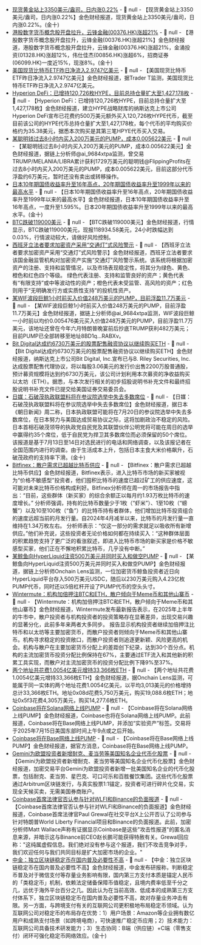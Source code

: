 - [现货黄金站上3350美元/盎司，日内涨0.22%]() - 📰 null - 【现货黄金站上3350美元/盎司，日内涨0.22%】金色财经报道，现货黄金站上3350美元/盎司，日内涨0.22%。(金十)
- [港股数字货币概念股开盘拉升，云锋金融(00376.HK)涨超21%]() - 📰 null - 【港股数字货币概念股开盘拉升，云锋金融(00376.HK)涨超21%】金色财经报道，港股数字货币概念股开盘拉升，云锋金融(00376.HK)涨超21%，金涌投资(01328.HK)涨超12%，伟仕佳杰(00856.HK)涨超6%，招商证券(06099.HK)一度近15%，现涨8%。(金十)
- [美国现货比特币ETF昨日净流入2.9747亿美元](https://x.com/thepfund/status/1944933854273540418) - 📰 null - 【美国现货比特币ETF昨日净流入2.9747亿美元】金色财经报道，据Trader T监测，美国现货比特币ETF昨日净流入2.9747亿美元。
- [Hyperion DeFi：已增持120,726枚HYPE，目前总持仓量扩大至1,427,178枚](https://www.globenewswire.com/news-release/2025/07/14/3115151/0/en/Hyperion-DeFi-Adds-5-Million-in-HYPE-to-its-Treasury-Holdings.html) - 📰 null - 【Hyperion DeFi：已增持120,726枚HYPE，目前总持仓量扩大至1,427,178枚】金色财经报道，建立HYPE战略财库的纳斯达克上市公司Hyperion DeFi宣布已花费约500万美元额外买入120,726枚HYPE代币，截至目前该公司的HYPE代币总持仓量扩大至1,427,178枚，每个代币的平均购买价格约为35.38美元，据悉本次购买是其第三笔HPYE代币买入交易。
- [某聪明钱过去8小时内买入200万美元的PUMP，成本0.005622美元](https://x.com/ai_9684xtpa/status/1944931883634319824) - 📰 null - 【某聪明钱过去8小时内买入200万美元的PUMP，成本0.005622美元】金色财经报道，据链上分析师@ai_9684xtpa监测，曾交易TRUMP/MELANIA/LIBRA累计获利1729万美元的聪明钱@FlippingProfits在过去8小时内买入200万美元的PUMP，成本0.005622美元，目前这部分代币浮盈约6万美元，暂时还没有卖出或转移操作。
- [日本10年期国债收益率升至16年高点，20年期国债收益率升至1999年以来的最高水平]() - 📰 null - 【日本10年期国债收益率升至16年高点，20年期国债收益率升至1999年以来的最高水平】金色财经报道，日本10年期国债收益率升至16年高点，一度升至1.595%。日本20年期国债收益率升至1999年以来的最高水平。(金十)
- [BTC跌破119000美元]() - 📰 null - 【BTC跌破119000美元】金色财经报道，行情显示，BTC跌破119000美元，现报118934.58美元，24小时跌幅达到0.03%，行情波动较大，请做好风险控制。
- [西班牙立法者要求加密资产采用“交通灯”式风险警示]() - 📰 null - 【西班牙立法者要求加密资产采用“交通灯”式风险警示】金色财经报道，西班牙立法者要求该国金融监管机构对加密资产实施“交通灯”风险警示系统。该系统将根据加密资产的注册、支持和监管情况，以及市场表现稳定性，将其分为绿色、黄色、橙色和红色四个等级。 
绿色代表注册、支持和监管良好的资产；黄色代表有“有限支持”或中等波动性的资产；橙色代表未受监管、高风险的资产；红色则用于“无明确发行方或实质性支持”的投机性资产。
- [某WIF波段巨鲸1小时前买入价值248万美元的PUMP，目前浮盈11.7万美元](https://x.com/ai_9684xtpa/status/1944929264345997515) - 📰 null - 【某WIF波段巨鲸1小时前买入价值248万美元的PUMP，目前浮盈11.7万美元】金色财经报道，据链上分析师@ai_9684xtpa监测，WIF波段巨鲸一小时前以均价0.005476美元买入价值248万美元的PUMP，目前浮盈11.7万美元，该地址还曾在今年六月特朗普晚宴前后抄底TRUMP获利482万美元；目前PUMP已全部转移至地址8BD1q...RABXv。
- [Bit Digital达成约6730万美元的股票配售融资协议以继续购买ETH](https://www.prnewswire.com/news-releases/bit-digital-inc-announces-67-3-million-registered-direct-offering-of-its-ordinary-shares-302504682.html) - 📰 null - 【Bit Digital达成约6730万美元的股票配售融资协议以继续购买ETH】金色财经报道，纳斯达克上市公司Bit Digital, Inc.宣布已与B. Riley Securities, Inc.达成股票配售代理协议，将以每股3.06美元的发行价出售2200万股普通股，预计募资规模将达到约6730万美元，该公司计划利用本次募资的净收益购买以太坊（ETH）。据悉，与本次发行相关的初步招股说明书补充文件和最终招股说明书补充文件已提交给美国证券交易委员会。
- [日媒：石破茂执政联盟料将在参议院选举中失去多数席位]() - 📰 null - 【日媒：石破茂执政联盟料将在参议院选举中失去多数席位】金色财经报道，据日本《朝日新闻》周二称，日本执政联盟可能将在7月20日的参议院选举中失去多数席位，在日本努力与美国达成贸易协议之际，这将加剧政治不稳定的风险。日本首相石破茂领导的执政党自民党及其联盟伙伴公明党将可能在周日的选举中赢得约35个席位，低于自民党为捍卫其多数席位而必须保留的50个席位。该报道是基于7月13日至14日对选民进行的电话和网络调查，以及该报记者在全国范围内进行的调查。由于生活成本上升，包括日本主食大米价格飙升，石破茂政府的支持率下滑。(金十)
- [Bitfinex：散户需求已超越比特币供应](https://cointelegraph.com/news/bitcoin-retail-demand-outpacing-bitcoin-issuance-rate-bitfinex-analysts) - 📰 null - 【Bitfinex：散户需求已超越比特币供应】金色财经报道，Bitfinex表示，进入比特币市场的新买家被视为“价格不敏感型”投资者，他们囤积比特币的速度已超过矿工的供应速度，这可能对未来比特币价格构成利好。Bitfinex分析师在周一的市场报告中指出：“目前，这些群体（新买家）的综合余额正以每月约1.93万枚比特币的速度增长。” 
分析师强调，持有的比特币数量少于1枚（“虾米”）、1至10枚（“螃蟹”）以及10至100枚（“鱼”）的比特币持有者群体，他们增加比特币投资组合的速度远超当前的月发行量。自2024年4月减半以来，比特币的月发行量一直维持在1.34万枚左右。 
分析师表示：“仅这一部分的需求就足以吸收所有新增供应。”他们补充说，这些投资者无论价格如何都在持续买入：“这种群体层面的积累趋势支持了更广泛的看涨叙述，即进入比特币市场的新买家是价格不敏感型买家，他们正在不懈地积累比特币，几乎没有中断。”
- [某鲸鱼向HyperLiquid注资500万美元并同时买入和做空PUMP](https://x.com/OnchainLens/status/1944925122978308206) - 📰 null - 【某鲸鱼向HyperLiquid注资500万美元并同时买入和做空PUMP】金色财经报道，据链上分析师Onchain Lens监测，一位加密货币鲸鱼投资者近日向HyperLiquid平台存入500万美元USDC，随后以230万美元购入4.23亿枚PUMP代币，同时还以5倍杠杆开设了PUMP代币的空头头寸。
- [Wintermute：机构加倍押注BTC和ETH，散户倾向于Meme币和其他山寨币](https://www.theblock.co/post/362493/institutions-opt-for-majors-while-retail-traders-eye-memecoins-differing-on-trading-strategies-in-2025s-h1-bull-run-wintermute) - 📰 null - 【Wintermute：机构加倍押注BTC和ETH，散户倾向于Meme币和其他山寨币】金色财经报道，Wintermute发布最新报告表示，在2025年上半年的牛市中，散户投资者与机构投资者的投资策略存在显著差异，出现交易兴趣的显著分化，此前多年来两者大多同步。 
报告显示机构投资者继续加倍押注比特币和以太坊等主要加密货币，而散户投资者则倾向于Meme币和其他山寨币。机构寻求稳定的投资敞口，而散户投资者则追逐更新颖、风险更高的机会。机构与散户在主要加密货币分配上的差距创下纪录，达到30个百分点。机构的主流加密货币投资分配比例保持在67%，主要通过ETF流入和其他新的积累工具实现，而散户对主流加密货币的投资分配比例下降9%至37%。
- [两个地址共花费1.0054亿美元增持33,366枚ETH](https://x.com/OnchainLens/status/1944922379429490807) - 📰 null - 【两个地址共花费1.0054亿美元增持33,366枚ETH】金色财经报道，据Onchain Lens监测，可能属于同一实体的两个地址花费1.0054亿美元，以平均3,013美元的价格增持总计33,366枚ETH。地址0x08d花费5,750万美元，购买19,088.6枚ETH；地址0x5f3花费4,305万美元，购买14,277.6枚ETH。
- [Coinbase将在Solana网络上线PUMP](https://x.com/CoinbaseAssets/status/1944919702771523930) - 📰 null - 【Coinbase将在Solana网络上线PUMP】金色财经报道，Coinbase也将在Solana网络上线PUMP。此前报道，Coinbase将在Base网络上线PUMP，并添加“实验资产”标签。交易将于2025年7月15日美国东部时间上午9点或之后开始。
- [Coinbase将在Base网络上线PUMP](https://x.com/CoinbaseAssets/status/1944918089323438527) - 📰 null - 【Coinbase将在Base网络上线PUMP】金色财经报道，据官方消息，Coinbase将在Base网络上线PUMP。
- [Gemini为欧盟投资者新增耐克、麦当劳等美国知名企业代币化股票]() - 📰 null - 【Gemini为欧盟投资者新增耐克、麦当劳等美国知名企业代币化股票】金色财经报道，加密交易平台Gemini为欧盟投资者新增一批美国知名企业的代币化股票，包括耐克、麦当劳、星巴克、可口可乐和百胜餐饮集团。这些代币化股票通过Arbitrum区块链发行，与真实股票1:1锚定，投资者可进行碎片化交易，实现全天候买卖，无需美国券商账户。
- [Coinbase首席法律官否认参与针对WLFI和Binance的负面报道](https://x.com/iampaulgrewal/status/1944421229219221911) - 📰 null - 【Coinbase首席法律官否认参与针对WLFI和Binance的负面报道】金色财经报道，Coinbase首席法律官Paul Grewal在社交平台X上公开否认了公司参与针对特朗普World Liberty Financial项目和Binance的负面报道。此前，加密分析师Matt Wallace声称有证据显示Coinbase是这些"攻击性报道"的匿名消息来源，并暗示这与Binance前CEO赵长鹏可能获得特赦有关。Grewal回应称："这纯属虚假信息。我们绝对没有参与这个报道，我们不攻击竞争对手，我们欢迎任何与我们共同目标是扩大加密市场的企业。"
- [中金：独立区块链稳定币在国内普及必要性不高]() - 📰 null - 【中金：独立区块链稳定币在国内普及必要性不高】金色财经报道，中金发布研报称，判断稳定币普及对于微信支付等存量业务影响有限，国内第三方支付本质是锚定人民币的「类稳定币」机制，依赖法定储备保障币值稳定，且境内费率低至千分之几，远优于海外平台百分之几。因此认为在当前高效、低成本的成熟第三方支付体系下，独立区块链稳定币在国内普及必要性不高，故对存量业务冲击有限。另一方面，与跨境支付有关的互联网公司更积极地布局稳定币领域。认为互联网公司对稳定币的布局存在优势：1）用户场景：Amazon等企业拥有数亿用户和成熟支付场景（如跨境电商），可快速推广稳定币应用；2）技术能力：互联网公司具备技术研发能力；3）生态协同：B端（供应链）+C端（零售支付）闭环可强化稳定币网络效应。(金十)
